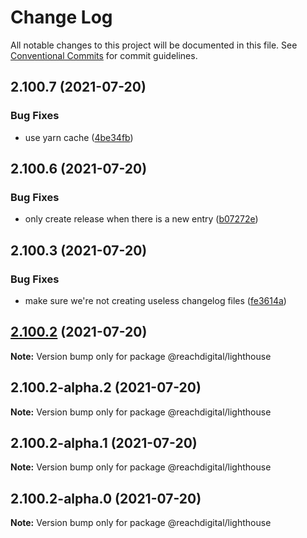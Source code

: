 # Change Log

All notable changes to this project will be documented in this file.
See [Conventional Commits](https://conventionalcommits.org) for commit guidelines.

## 2.100.7 (2021-07-20)


### Bug Fixes

* use yarn cache ([4be34fb](https://github.com/ho-nl/m2-pwa/commit/4be34fbb56cf528ba346de0cbe2c32d102b9960b))





## 2.100.6 (2021-07-20)


### Bug Fixes

* only create release when there is a new entry ([b07272e](https://github.com/ho-nl/m2-pwa/commit/b07272e4e74ee0bec3677e35ce3ee7e02231971a))





## 2.100.3 (2021-07-20)


### Bug Fixes

* make sure we're not creating useless changelog files ([fe3614a](https://github.com/ho-nl/m2-pwa/commit/fe3614a8480c7f1c68d673da2bb84805112a6643))





## [2.100.2](https://github.com/ho-nl/m2-pwa/compare/@reachdigital/lighthouse@2.100.2-alpha.2...@reachdigital/lighthouse@2.100.2) (2021-07-20)

**Note:** Version bump only for package @reachdigital/lighthouse





## 2.100.2-alpha.2 (2021-07-20)

**Note:** Version bump only for package @reachdigital/lighthouse





## 2.100.2-alpha.1 (2021-07-20)

**Note:** Version bump only for package @reachdigital/lighthouse





## 2.100.2-alpha.0 (2021-07-20)

**Note:** Version bump only for package @reachdigital/lighthouse
